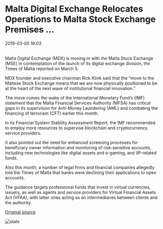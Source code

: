 # Malta Digital Exchange Relocates Operations to Malta Stock Exchange Premises ...

###### 2019-03-05 19:03

Malta Digital Exchange (MDX) is moving in with the Malta Stock Exchange (MSE) in contemplation of the launch of its digital exchange division, the Times of Malta reported on March 5.

MDX founder and executive chairman Rick Klink said that the “move to the Maltese Stock Exchange means that we are now physically positioned to be at the heart of the next wave of institutional financial innovation.”

The move comes the wake of the International Monetary Fund’s (IMF) statement that the Malta Financial Services Authority (MFSA) has critical gaps in its supervision for Anti-Money Laundering (AML) and combating the financing of terrorism (CFT) earlier this month.

In its Financial System Stability Assessment Report, the IMF recommended to employ more resources to supervise blockchain and cryptocurrency service providers.

It also pointed out the need for enhanced screening processes for beneficiary owner information and monitoring of risk-sensitive accounts, including new technologies like digital assets and e-gaming, and IIP-related funds.

Also this month, a number of legal firms and financial companies allegedly told the Times of Malta that banks were declining their applications to open accounts.

The guidance targets professional funds that invest in virtual currencies, issuers, as well as agents and service providers for Virtual Financial Assets Act (VFAA), with latter ones acting as an intermediaries between clients and the authority.

[Original source](https://cointelegraph.com/news/malta-digital-exchange-relocates-operations-to-malta-stock-exchange-premises)

![stats](https://c.statcounter.com/11760860/0/a89fa40b/1/ "stats")